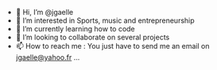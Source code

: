 - 👋 Hi, I’m @jgaelle
- 👀 I’m interested in Sports, music and entrepreneurship
- 🌱 I’m currently learning how to code
- 💞️ I’m looking to collaborate on several projects
- 📫 How to reach me : You just have to send me an email on jgaelle@yahoo.fr ...

<!---
jgaelle/jgaelle is a ✨ special ✨ repository because its `README.md` (this file) appears on your GitHub profile.
You can click the Preview link to take a look at your changes.
--->
